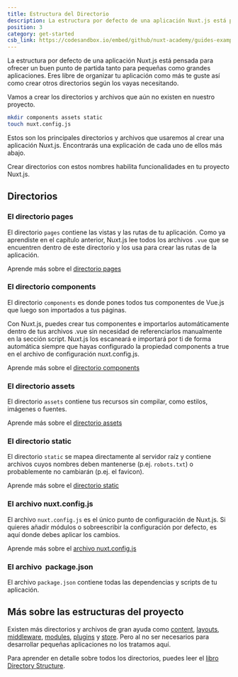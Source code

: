 ```yaml
---
title: Estructura del Directorio
description: La estructura por defecto de una aplicación Nuxt.js está pensada para ofrecer un buen punto de partida tanto para pequeñas como grandes aplicaciones. Eres libre de organizar tu aplicación como más te guste así como crear otros directorios según los vayas necesitando.
position: 3
category: get-started
csb_link: https://codesandbox.io/embed/github/nuxt-academy/guides-examples/tree/master/01_get_started/03_directory_structure?fontsize=14&hidenavigation=1&theme=dark
---
```


La estructura por defecto de una aplicación Nuxt.js está pensada para ofrecer un buen punto de partida tanto para pequeñas como grandes aplicaciones. Eres libre de organizar tu aplicación como más te guste así como crear otros directorios según los vayas necesitando.

Vamos a crear los directorios y archivos que aún no existen en nuestro proyecto.

```bash
mkdir components assets static
touch nuxt.config.js
```

Estos son los principales directorios y archivos que usaremos al crear una aplicación Nuxt.js. Encontrarás una explicación de cada uno de ellos más abajo.

<base-alert type="info">

Crear directorios con estos nombres habilita funcionalidades en tu proyecto Nuxt.js.

</base-alert>

## Directorios

### El directorio pages

El directorio `pages` contiene las vistas y las rutas de tu aplicación. Como ya aprendiste en el capítulo anterior, Nuxt.js lee todos los archivos `.vue` que se encuentren dentro de este directorio y los usa para crear las rutas de la aplicación.

<base-alert type="next">

Aprende más sobre el [directorio pages](/guides/directory-structure/pages)

</base-alert>

### El directorio components

El directorio `components` es donde pones todos tus componentes de Vue.js que luego son importados a tus páginas.

Con Nuxt.js, puedes crear tus componentes e importarlos automáticamente dentro de tus archivos .vue sin necesidad de referenciarlos manualmente en la sección script. Nuxt.js los escaneará e importará por ti de forma automática siempre que hayas configurado la propiedad components a true en el archivo de configuración nuxt.config.js.

<base-alert type="next">

Aprende más sobre el [directorio components](/guides/directory-structure/components)

</base-alert>

### El directorio assets

El directorio `assets` contiene tus recursos sin compilar, como estilos, imágenes o fuentes.

<base-alert type="next">

Aprende más sobre el [directorio assets](/guides/directory-structure/assets)

</base-alert>

### El directorio static

El directorio `static` se mapea directamente al servidor raíz y contiene archivos cuyos nombres deben mantenerse (p.ej. `robots.txt`) o probablemente no cambiarán (p.ej. el favicon).

<base-alert type="next">

Aprende más sobre el [directorio static](/guides/directory-structure/static)

</base-alert>

### El archivo nuxt.config.js

El archivo `nuxt.config.js` es el único punto de configuración de Nuxt.js. Si quieres añadir módulos o sobreescribir la configuración por defecto, es aquí donde debes aplicar los cambios.

<base-alert type="next">

Aprende más sobre el [archivo nuxt.config.js](/guides/directory-structure/nuxt-config)

</base-alert>

### El archivo  package.json

El archivo `package.json` contiene todas las dependencias y scripts de tu aplicación.

<app-modal>
  <code-sandbox :src="csb_link"></code-sandbox>
</app-modal>

## Más sobre las estructuras del proyecto

Existen más directorios y archivos de gran ayuda como [content](/guides/directory-structure/content), [layouts](/guides/directory-structure/layouts), [middleware](/guides/directory-structure/middleware), [modules](/guides/directory-structure/modules), [plugins](/guides/directory-structure/plugins) y [store](/guides/directory-structure/store). Pero al no ser necesarios para desarrollar pequeñas aplicaciones no los tratamos aquí.

<base-alert type="next">

Para aprender en detalle sobre todos los directorios, puedes leer el [libro Directory Structure](/guides/directory-structure/nuxt).

</base-alert>
